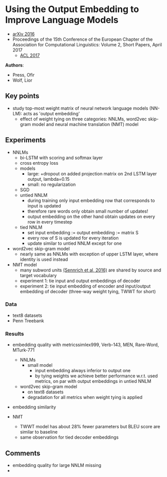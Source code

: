 # Using the Output Embedding to Improve Language Models
* [arXiv 2016](https://arxiv.org/abs/1608.05859)
* Proceedings of the 15th Conference of the European Chapter of the Association for Computational Linguistics: Volume 2, Short Papers, April 2017
  * [ACL 2017](http://aclweb.org/anthology/E17-2025)

**Authors**:
* Press, Ofir
* Wolf, Lior

## Key points ##
* study top-most weight matrix of neural network language models (NN-LM): acts as 'output embedding'
  * effect of weight tying on three categories: NNLMs, word2vec skip-gram model and neural machine translation (NMT) model


## Experiments ##
* NNLMs
  * bi-LSTM with scoring and softmax layer
  * cross entropy loss
  * models
    * large: +dropout on added projection matrix on 2nd LSTM layer output, lambda=0.15
    * small: no regularization
  * SGD
  * untied NNLM
    * during training only input embedding row that corresponds to input is updated
    * therefore rare words only obtain small number of updates!
    * output embedding on the other hand obtain updates on every row in every timestep
  * tied NNLM
    * set input embedding := output embedding := matrix S
    * every row of S is updated for every iteration
    * update similar to untied NNLM except for one
* word2vec skip-gram model
  * nearly same as NNLMs with exception of upper LSTM layer, where identity is used instead
* NMT model
  * many subword units [(Sennrich et al, 2016)](https://github.com/ducthanhtran/paper_notes/blob/master/machine_learning/nlp/machine_translation/16_nmt_of_rare_words_with_subword_units.md) are shared by source and target vocabulary
  * experiment 1: tie input and output embeddings of decoder
  * experiment 2: tie input embedding of encoder and  input/output embedding of decoder (three-way weight tying, TWWT for short)

### Data ###
* text8 datasets
* Penn Treebank

### Results ###
* embedding quality with metricssimlex999, Verb-143, MEN, Rare-Word, MTurk-771
  * NNLMs
    * small model
      * input embedding always inferior to output one
      * by tying weights we achieve better performance w.r.t. used metrics, on par with output embeddings in untied NNLM
  * word2vec skip-gram model
    * on text8 datasets
    * degradation for all metrics when weight tying is applied
* embedding similarity

* NMT
  * TWWT model has about 28% fewer parameters but BLEU score are similar to baseline
  * same observation for tied decoder embeddings

## Comments ##
* embedding quality for large NNLM missing
*
